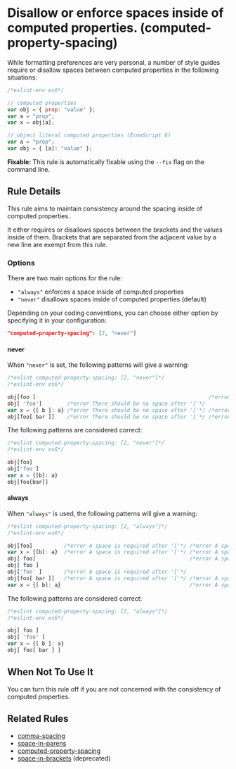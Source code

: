 # Disallow or enforce spaces inside of computed properties. (computed-property-spacing)

While formatting preferences are very personal, a number of style guides require
or disallow spaces between computed properties in the following situations:

```js
/*eslint-env es6*/

// computed properties
var obj = { prop: "value" };
var a = "prop";
var x = obj[a];

// object literal computed properties (EcmaScript 6)
var a = "prop";
var obj = { [a]: "value" };
```

**Fixable:** This rule is automatically fixable using the `--fix` flag on the command line.

## Rule Details

This rule aims to maintain consistency around the spacing inside of computed properties.

It either requires or disallows spaces between the brackets and the values inside of them.
Brackets that are separated from the adjacent value by a new line are exempt from this rule.

### Options

There are two main options for the rule:

* `"always"` enforces a space inside of computed properties
* `"never"` disallows spaces inside of computed properties (default)

Depending on your coding conventions, you can choose either option by specifying it in your configuration:

```json
"computed-property-spacing": [2, "never"]
```

#### never

When `"never"` is set, the following patterns will give a warning:

```js
/*eslint computed-property-spacing: [2, "never"]*/
/*eslint-env es6*/

obj[foo ]                                                       /*error There should be no space before ']'*/
obj[ 'foo']        /*error There should be no space after '['*/
var x = {[ b ]: a} /*error There should be no space after '['*/ /*error There should be no space before ']'*/
obj[foo[ bar ]]    /*error There should be no space after '['*/ /*error There should be no space before ']'*/
```

The following patterns are considered correct:

```js
/*eslint computed-property-spacing: [2, "never"]*/
/*eslint-env es6*/

obj[foo]
obj['foo']
var x = {[b]: a}
obj[foo[bar]]
```

#### always

When `"always"` is used, the following patterns will give a warning:

```js
/*eslint computed-property-spacing: [2, "always"]*/
/*eslint-env es6*/

obj[foo]          /*error A space is required after '['*/ /*error A space is required before ']'*/
var x = {[b]: a}  /*error A space is required after '['*/ /*error A space is required before ']'*/
obj[ foo]                                                 /*error A space is required before ']'*/
obj[ foo ]
obj['foo' ]       /*error A space is required after '['*/
obj[foo[ bar ]]   /*error A space is required after '['*/ /*error A space is required before ']'*/
var x = {[ b]: a}                                         /*error A space is required before ']'*/
```

The following patterns are considered correct:

```js
/*eslint computed-property-spacing: [2, "always"]*/
/*eslint-env es6*/

obj[ foo ]
obj[ 'foo' ]
var x = {[ b ]: a}
obj[ foo[ bar ] ]

```


## When Not To Use It

You can turn this rule off if you are not concerned with the consistency of computed properties.

## Related Rules

* [comma-spacing](comma-spacing.md)
* [space-in-parens](space-in-parens.md)
* [computed-property-spacing](computed-property-spacing.md)
* [space-in-brackets](space-in-brackets.md) (deprecated)
